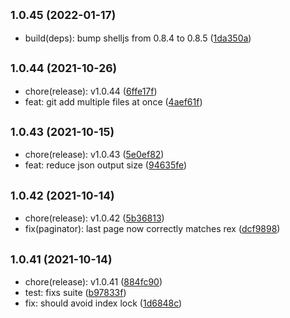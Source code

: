 ## <small>1.0.45 (2022-01-17)</small>

- build(deps): bump shelljs from 0.8.4 to 0.8.5 ([1da350a](https://github.com/simonecorsi/mawesome/commit/1da350a))

## <small>1.0.44 (2021-10-26)</small>

- chore(release): v1.0.44 ([6ffe17f](https://github.com/simonecorsi/mawesome/commit/6ffe17f))
- feat: git add multiple files at once ([4aef61f](https://github.com/simonecorsi/mawesome/commit/4aef61f))

## <small>1.0.43 (2021-10-15)</small>

- chore(release): v1.0.43 ([5e0ef82](https://github.com/simonecorsi/mawesome/commit/5e0ef82))
- feat: reduce json output size ([94635fe](https://github.com/simonecorsi/mawesome/commit/94635fe))

## <small>1.0.42 (2021-10-14)</small>

- chore(release): v1.0.42 ([5b36813](https://github.com/simonecorsi/mawesome/commit/5b36813))
- fix(paginator): last page now correctly matches rex ([dcf9898](https://github.com/simonecorsi/mawesome/commit/dcf9898))

## <small>1.0.41 (2021-10-14)</small>

- chore(release): v1.0.41 ([884fc90](https://github.com/simonecorsi/mawesome/commit/884fc90))
- test: fixs suite ([b97833f](https://github.com/simonecorsi/mawesome/commit/b97833f))
- fix: should avoid index lock ([1d6848c](https://github.com/simonecorsi/mawesome/commit/1d6848c))
